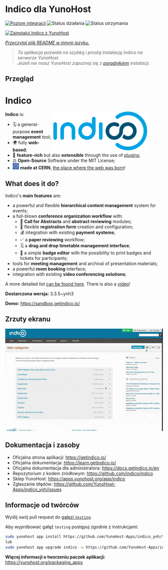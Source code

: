 <!--
To README zostało automatycznie wygenerowane przez <https://github.com/YunoHost/apps/tree/master/tools/readme_generator>
Nie powinno być ono edytowane ręcznie.
-->

# Indico dla YunoHost

[![Poziom integracji](https://apps.yunohost.org/badge/integration/indico)](https://ci-apps.yunohost.org/ci/apps/indico/)
![Status działania](https://apps.yunohost.org/badge/state/indico)
![Status utrzymania](https://apps.yunohost.org/badge/maintained/indico)

[![Zainstaluj Indico z YunoHost](https://install-app.yunohost.org/install-with-yunohost.svg)](https://install-app.yunohost.org/?app=indico)

*[Przeczytaj plik README w innym języku.](./ALL_README.md)*

> *Ta aplikacja pozwala na szybką i prostą instalację Indico na serwerze YunoHost.*  
> *Jeżeli nie masz YunoHost zapoznaj się z [poradnikiem](https://yunohost.org/install) instalacji.*

## Przegląd

# Indico 

<img src="https://github.com/indico/indico/raw/master/indico/web/static/images/logo_indico.png"
     align="right"
     width="300"
     style="width: 300px; float: right; margin-right: 50px;">

**Indico** is:
 * 🗓 a general-purpose **event management** tool;
 * 🌍 fully **web-based**;
 * 🧩 **feature-rich** but also **extensible** through the use of [plugins](https://docs.getindico.io/en/stable/plugins/);
 * ⚖️ **Open-Source** Software under the MIT License;
 * <img src="https://raw.githubusercontent.com/indico/assets/master/cern_badge.png" width="20"> **made at CERN**, [the place where the web was born](https://home.cern/science/computing/birth-web)!

## What does it do?
Indico's **main features** are:
 * a powerful and flexible **hierarchical content management** system for events;
 * a full-blown **conference organization workflow** with:
   - 📢 **Call for Abstracts** and **abstract reviewing** modules;
   - 📝 flexible **registration form** creation and configuration;
   - 💰 integration with existing **payment systems**;
   - ✅ a **paper reviewing** workflow;
   - 🗓 a **drag and drop timetable management interface**;
   - 🎫 a simple **badge editor** with the possibility to print badges and tickets for participants;
 * tools for **meeting management** and archival of presentation materials;
 * a powerful **room booking** interface;
 * integration with existing **video conferencing solutions**;

A more detailed list [can be found here](https://getindico.io/features/). There is also a [video](https://www.youtube.com/watch?v=yo8rgg9dOcc)!


**Dostarczona wersja:** 3.3.5~ynh3

**Demo:** <https://sandbox.getindico.io/>

## Zrzuty ekranu

![Zrzut ekranu z Indico](./doc/screenshots/sneakpeek.gif)

## Dokumentacja i zasoby

- Oficjalna strona aplikacji: <https://getindico.io/>
- Oficjalna dokumentacja: <https://learn.getindico.io/>
- Oficjalna dokumentacja dla administratora: <https://docs.getindico.io/en>
- Repozytorium z kodem źródłowym: <https://github.com/indico/indico>
- Sklep YunoHost: <https://apps.yunohost.org/app/indico>
- Zgłaszanie błędów: <https://github.com/YunoHost-Apps/indico_ynh/issues>

## Informacje od twórców

Wyślij swój pull request do [gałęzi `testing`](https://github.com/YunoHost-Apps/indico_ynh/tree/testing).

Aby wypróbować gałąź `testing` postępuj zgodnie z instrukcjami:

```bash
sudo yunohost app install https://github.com/YunoHost-Apps/indico_ynh/tree/testing --debug
lub
sudo yunohost app upgrade indico -u https://github.com/YunoHost-Apps/indico_ynh/tree/testing --debug
```

**Więcej informacji o tworzeniu paczek aplikacji:** <https://yunohost.org/packaging_apps>
